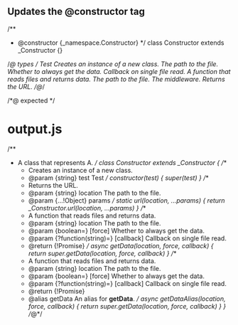 ## Updates the @constructor tag
/**
 * @constructor {_namespace.Constructor}
 */
class Constructor extends _Constructor {}

/*@ types */
<types namespace="_namespace">
  <constructor name="Constructor" desc="A class that represents A.">
    <fn name="constructor">
      <arg string name="test">Test</arg>
      Creates an instance of a new class.
    </fn>
    <fn async return="boolean" name="getData" alias="getDataAlias">
      <arg string name="location">The path to the file.</arg>
      <arg opt boolean name="force">Whether to always get the data.</arg>
      <arg type="?function(string)=" name="callback">Callback on single file read.</arg>
      A function that reads files and returns data.
    </fn>
    <fn static return="!_namespace.Constructor" name="url">
      <arg string name="location">The path to the file.</arg>
      <arg type="!Object" name="...params">The middleware.</arg>
      Returns the URL.
    </fn>
  </constructor>
</types>
/*@*/

/*@ expected */
# output.js

/**
 * A class that represents A.
 */
class Constructor extends _Constructor {
  /**
   * Creates an instance of a new class.
   * @param {string} test Test
   */
  constructor(test) {
    super(test)
  }
  /**
   * Returns the URL.
   * @param {string} location The path to the file.
   * @param {...!Object} params
   */
  static url(location, ...params) {
    return _Constructor.url(location, ...params)
  }
  /**
   * A function that reads files and returns data.
   * @param {string} location The path to the file.
   * @param {boolean=} [force] Whether to always get the data.
   * @param {?function(string)=} [callback] Callback on single file read.
   * @return {!Promise<boolean>}
   */
  async getData(location, force, callback) {
    return super.getData(location, force, callback)
  }
  /**
   * A function that reads files and returns data.
   * @param {string} location The path to the file.
   * @param {boolean=} [force] Whether to always get the data.
   * @param {?function(string)=} [callback] Callback on single file read.
   * @return {!Promise<boolean>}
   * @alias getData An alias for **getData**.
   */
  async getDataAlias(location, force, callback) {
    return super.getData(location, force, callback)
  }
}
/*@*/